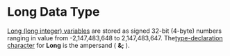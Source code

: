 
# Long Data Type

[Long (long integer) variables](b8bdf64f-5920-1ae9-16d0-b26d09524a30.md) are stored as signed 32-bit (4-byte) numbers ranging in value from -2,147,483,648 to 2,147,483,647. The[type-declaration character](b8bdf64f-5920-1ae9-16d0-b26d09524a30.md) for **Long** is the ampersand ( **&;** ).

